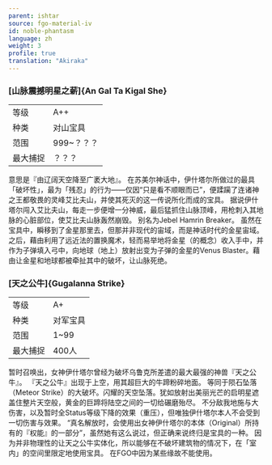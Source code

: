 ```yaml
---
parent: ishtar
source: fgo-material-iv
id: noble-phantasm
language: zh
weight: 3
profile: true
translation: "Akiraka"
---
```


### [山脉震撼明星之薪]{An Gal Ta Kigal She}

<table>
  <tr><td>等级</td><td>A++</td></tr>
  <tr><td>种类</td><td>对山宝具</td></tr>
  <tr><td>范围</td><td>999~？？？</td></tr>
  <tr><td>最大捕捉</td><td>？？？</td></tr>
</table>

意思是『由辽阔天空降至广袤大地』。
在苏美尔神话中，伊什塔尔所做过的最具「破坏性」，最为「残忍」的行为——仅因“只是看不顺眼而已”，便蹂躏了连诸神之王都敬畏的灵峰艾比夫山，并使其死灭的这一传说所化而成的宝具。
据说伊什塔尔闯入艾比夫山，每走一步便增一分神威，最后猛抓住山脉顶峰，用枪刺入其地脉的心脏部位，使艾比夫山脉轰然崩毁。
别名为Jebel Hamrin Breaker。
虽然在宝具中，瞬移到了金星那里去，但那并非现代的宙域，而是神话时代的金星宙域。
之后，藉由利用了远近法的置换魔术，轻而易举地将金星（的概念）收入手中，并作为子弹填入弓中，向地球（地上）放射出变为子弹的金星的Venus Blaster。藉由让金星和地球都被牵扯其中的破坏，让山脉死绝。

### [天之公牛]{Gugalanna Strike}

<table>
  <tr><td>等级</td><td>A+</td></tr>
  <tr><td>种类</td><td>对军宝具</td></tr>
  <tr><td>范围</td><td>1~99</td></tr>
  <tr><td>最大捕捉</td><td>400人</td></tr>
</table>

暂时召唤出，女神伊什塔尔曾经为破坏乌鲁克所差遣的最大最强的神兽『天之公牛』。
『天之公牛』出现于上空，用其超巨大的牛蹄粉碎地面。
等同于陨石坠落（Meteor Strike）的大破坏。闪耀的天空坠落。犹如放射出美丽光芒的启明星遮盖住整片天空般，黄金的巨蹄将陆空之间的一切给碾磨殆尽。
不分敌我地施与大伤害，以及暂时全Status等级下降的效果（重压），但唯独伊什塔尔本人不会受到一切伤害与效果。
“真名解放时，会使用出女神伊什塔尔的本体（Original）所持有的『权能』的一部分”，虽然她有这么说过，但正确来说终归是宝具的一种。
因为并非物理性的让天之公牛实体化，所以能够在不破坏建筑物的情况下，在「室内」的空间里限定地使用宝具。
在FGO中因为某些缘故不能使用。
